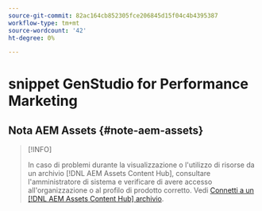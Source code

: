 ```yaml
---
source-git-commit: 82ac164cb852305fce206845d15f04c4b4395387
workflow-type: tm+mt
source-wordcount: '42'
ht-degree: 0%

---
```

# snippet GenStudio for Performance Marketing

## Nota AEM Assets {#note-aem-assets}

>[!INFO]
>
>In caso di problemi durante la visualizzazione o l&#39;utilizzo di risorse da un archivio [!DNL AEM Assets Content Hub], consultare l&#39;amministratore di sistema e verificare di avere accesso all&#39;organizzazione o al profilo di prodotto corretto. Vedi [Connetti a un [!DNL AEM Assets Content Hub] archivio](/help/user-guide/content/connect-aem-repo.md).
